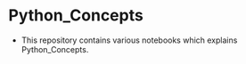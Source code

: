 # Python_Concepts
 
 - This repository contains various notebooks which explains 
   Python_Concepts.

